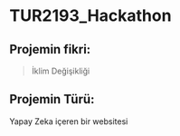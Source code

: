 # TUR2193_Hackathon

## Projemin fikri:
> İklim Değişikliği

## Projemin Türü:
Yapay Zeka içeren bir websitesi

